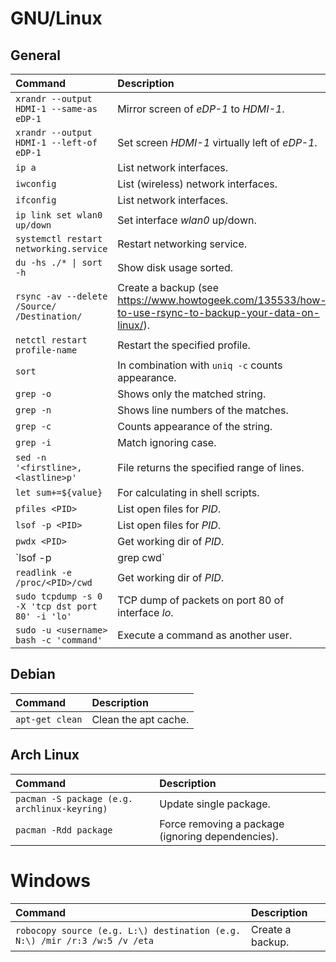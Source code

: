 <!-- TITLE: Shell Commands -->
<!-- SUBTITLE: Useful Shell Commands -->

# GNU/Linux
## General
| Command | Description |
|:--------|:------------|
| `xrandr --output HDMI-1 --same-as eDP-1` | Mirror screen of *eDP-1* to *HDMI-1*. |
| `xrandr --output HDMI-1 --left-of eDP-1` | Set screen *HDMI-1* virtually left of *eDP-1*. |
| `ip a` | List network interfaces. |
| `iwconfig` | List (wireless) network interfaces. |
| `ifconfig` | List network interfaces. |
| `ip link set wlan0 up/down` | Set interface *wlan0* up/down. |
| `systemctl restart networking.service` | Restart networking service. |
| <code>du -hs ./* &#124; sort -h</code> | Show disk usage sorted. |
| `rsync -av --delete /Source/ /Destination/` | Create a backup (see https://www.howtogeek.com/135533/how-to-use-rsync-to-backup-your-data-on-linux/). |
| `netctl restart profile-name` | Restart the specified profile. |
| `sort`                                            | In combination with `uniq -c` counts appearance. |
| `grep -o`                                         | Shows only the matched string.                     |
| `grep -n`                                         | Shows line numbers of the matches.                   |
| `grep -c`                                         | Counts appearance of the string.               |
| `grep -i`                                         | Match ignoring case.                           |
| `sed -n '<firstline>,<lastline>p'`                | File returns the specified range of lines.     |
| `let sum+=${value}`                               | For calculating in shell scripts.              |
| `pfiles <PID>`                                    | List open files for *PID*.                       |
| `lsof -p <PID>`                                   | List open files for *PID*.                       |
| `pwdx <PID>`                                      | Get working dir of *PID*.                        |
| `lsof -p <PID> | grep cwd`                        | Get working dir of *PID*.                        |
| `readlink -e /proc/<PID>/cwd`                     | Get working dir of *PID*.                        |
| `sudo tcpdump -s 0 -X 'tcp dst port 80' -i 'lo'`  | TCP dump of packets on port 80 of interface *lo*.  |
| `sudo -u <username> bash -c 'command'`                | Execute a command as another user.             |

## Debian
| Command | Description |
|:--------|:------------|
| `apt-get clean` | Clean the apt cache. |

## Arch Linux
| Command | Description |
|:--------|:------------|
| `pacman -S package (e.g. archlinux-keyring)` | Update single package. |
| `pacman -Rdd package` | Force removing a package (ignoring dependencies). |

# Windows
| Command | Description |
|:--------|:------------|
| `robocopy source (e.g. L:\) destination (e.g. N:\) /mir /r:3 /w:5 /v /eta` | Create a backup. |